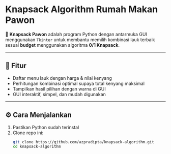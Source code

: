 # Knapsack Algorithm Rumah Makan Pawon

🚀 **Knapsack Pawon** adalah program Python dengan antarmuka GUI menggunakan `Tkinter` untuk membantu memilih kombinasi lauk terbaik sesuai **budget** menggunakan algoritma **0/1 Knapsack**.

---

## 📌 Fitur

- Daftar menu lauk dengan harga & nilai kenyang
- Perhitungan kombinasi optimal supaya total kenyang maksimal
- Tampilkan hasil pilihan dengan warna di GUI
- GUI interaktif, simpel, dan mudah digunakan

---

## ⚙️ Cara Menjalankan

1. Pastikan Python sudah terinstal
2. Clone repo ini:
   ```bash
   git clone https://github.com/azpradipta/knapsack-algorithm.git
   cd knapsack-algorithm
